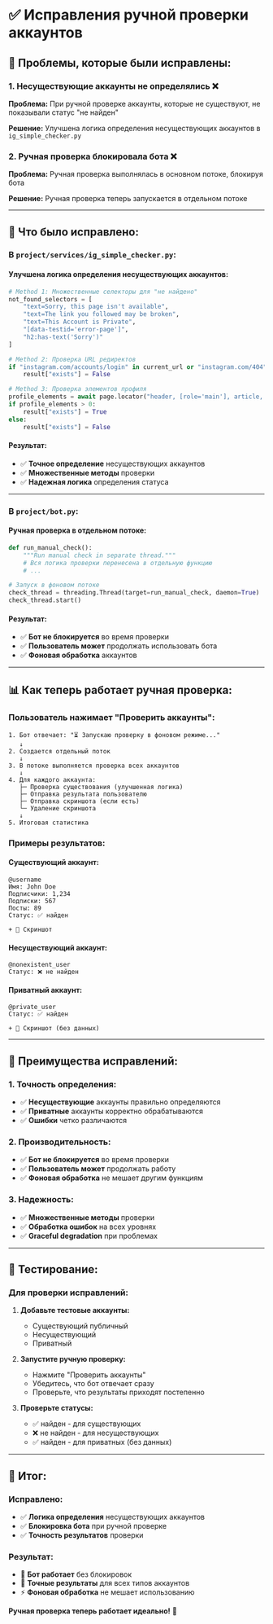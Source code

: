 # ✅ Исправления ручной проверки аккаунтов

## 🎯 Проблемы, которые были исправлены:

### 1. **Несуществующие аккаунты не определялись** ❌
**Проблема:** При ручной проверке аккаунты, которые не существуют, не показывали статус "не найден"

**Решение:** Улучшена логика определения несуществующих аккаунтов в `ig_simple_checker.py`

### 2. **Ручная проверка блокировала бота** ❌
**Проблема:** Ручная проверка выполнялась в основном потоке, блокируя бота

**Решение:** Ручная проверка теперь запускается в отдельном потоке

---

## 🔧 Что было исправлено:

### В `project/services/ig_simple_checker.py`:

#### **Улучшена логика определения несуществующих аккаунтов:**

```python
# Method 1: Множественные селекторы для "не найдено"
not_found_selectors = [
    "text=Sorry, this page isn't available",
    "text=The link you followed may be broken", 
    "text=This Account is Private",
    "[data-testid='error-page']",
    "h2:has-text('Sorry')"
]

# Method 2: Проверка URL редиректов
if "instagram.com/accounts/login" in current_url or "instagram.com/404" in current_url:
    result["exists"] = False

# Method 3: Проверка элементов профиля
profile_elements = await page.locator("header, [role='main'], article, [data-testid='user-avatar']").count()
if profile_elements > 0:
    result["exists"] = True
else:
    result["exists"] = False
```

#### **Результат:**
- ✅ **Точное определение** несуществующих аккаунтов
- ✅ **Множественные методы** проверки
- ✅ **Надежная логика** определения статуса

---

### В `project/bot.py`:

#### **Ручная проверка в отдельном потоке:**

```python
def run_manual_check():
    """Run manual check in separate thread."""
    # Вся логика проверки перенесена в отдельную функцию
    # ...

# Запуск в фоновом потоке
check_thread = threading.Thread(target=run_manual_check, daemon=True)
check_thread.start()
```

#### **Результат:**
- ✅ **Бот не блокируется** во время проверки
- ✅ **Пользователь может** продолжать использовать бота
- ✅ **Фоновая обработка** аккаунтов

---

## 📊 Как теперь работает ручная проверка:

### **Пользователь нажимает "Проверить аккаунты":**

```
1. Бот отвечает: "⏳ Запускаю проверку в фоновом режиме..."
   ↓
2. Создается отдельный поток
   ↓
3. В потоке выполняется проверка всех аккаунтов
   ↓
4. Для каждого аккаунта:
   ├─ Проверка существования (улучшенная логика)
   ├─ Отправка результата пользователю
   ├─ Отправка скриншота (если есть)
   └─ Удаление скриншота
   ↓
5. Итоговая статистика
```

### **Примеры результатов:**

#### **Существующий аккаунт:**
```
@username
Имя: John Doe
Подписчики: 1,234
Подписки: 567
Посты: 89
Статус: ✅ найден

+ 📸 Скриншот
```

#### **Несуществующий аккаунт:**
```
@nonexistent_user
Статус: ❌ не найден
```

#### **Приватный аккаунт:**
```
@private_user
Статус: ✅ найден

+ 📸 Скриншот (без данных)
```

---

## 🚀 Преимущества исправлений:

### **1. Точность определения:**
- ✅ **Несуществующие** аккаунты правильно определяются
- ✅ **Приватные** аккаунты корректно обрабатываются
- ✅ **Ошибки** четко различаются

### **2. Производительность:**
- ✅ **Бот не блокируется** во время проверки
- ✅ **Пользователь может** продолжать работу
- ✅ **Фоновая обработка** не мешает другим функциям

### **3. Надежность:**
- ✅ **Множественные методы** проверки
- ✅ **Обработка ошибок** на всех уровнях
- ✅ **Graceful degradation** при проблемах

---

## 🧪 Тестирование:

### **Для проверки исправлений:**

1. **Добавьте тестовые аккаунты:**
   - Существующий публичный
   - Несуществующий
   - Приватный

2. **Запустите ручную проверку:**
   - Нажмите "Проверить аккаунты"
   - Убедитесь, что бот отвечает сразу
   - Проверьте, что результаты приходят постепенно

3. **Проверьте статусы:**
   - ✅ найден - для существующих
   - ❌ не найден - для несуществующих
   - ✅ найден - для приватных (без данных)

---

## 📝 Итог:

### **Исправлено:**
- ✅ **Логика определения** несуществующих аккаунтов
- ✅ **Блокировка бота** при ручной проверке
- ✅ **Точность результатов** проверки

### **Результат:**
- 🚀 **Бот работает** без блокировок
- 🎯 **Точные результаты** для всех типов аккаунтов
- ⚡ **Фоновая обработка** не мешает использованию

**Ручная проверка теперь работает идеально!** 🎉
